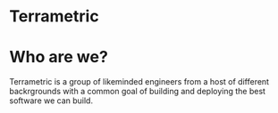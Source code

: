 # Terrametric
# Who are we?
Terrametric is a group of likeminded engineers from a host of different backrgrounds with a common goal of building and deploying the best software we can build.
